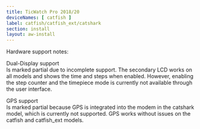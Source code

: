 ```yaml
---
title: TicWatch Pro 2018/20
deviceNames: [ catfish ]
label: catfish/catfish_ext/catshark
section: install
layout: aw-install
---
```

<div class="callout callout-info">
    <p>Hardware support notes:</p>
    <p>Dual-Display support<br> Is marked partial due to incomplete support. The secondary LCD works on all models and shows the time and steps when enabled. However, enabling the step counter and the timepiece mode is currently not available through the user interface.</p>
    <p>GPS support<br> Is marked partial because GPS is integrated into the modem in the catshark model, which is currently not supported. GPS works without issues on the catfish and catfish_ext models.</p>
</div>
